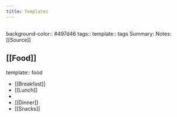 ```yaml
---
title: Templates
---
```


## 
background-color:: #497d46
tags:: 
template:: tags
Summary:
Notes:
[[Source]]
## [[Food]]
template:: food
- [[Breakfast]]
- [[Lunch]]
-
- [[Dinner]]
- [[Snacks]]